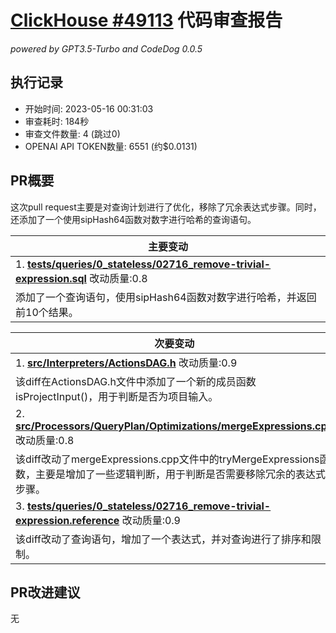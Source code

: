 # [ClickHouse #49113](https://github.com/ClickHouse/ClickHouse/pull/49113) 代码审查报告

*powered by GPT3.5-Turbo and CodeDog 0.0.5*


## 执行记录
- 开始时间: 2023-05-16 00:31:03
- 审查耗时: 184秒
- 审查文件数量: 4 (跳过0)
- OPENAI API TOKEN数量: 6551 (约$0.0131)



## PR概要
这次pull request主要是对查询计划进行了优化，移除了冗余表达式步骤。同时，还添加了一个使用sipHash64函数对数字进行哈希的查询语句。


| 主要变动 |
|---|
| 1. **[tests/queries/0_stateless/02716_remove-trivial-expression.sql](https://github.com/ClickHouse/ClickHouse/pull/49113/files#diff-fb18dc0d385472127c70fb52fddf9cfe2091b26b831001c0abc3aee1f32e5670)** 改动质量:0.8 |
| 添加了一个查询语句，使用sipHash64函数对数字进行哈希，并返回前10个结果。 |

| 次要变动 |
|---|
| 1. **[src/Interpreters/ActionsDAG.h](https://github.com/ClickHouse/ClickHouse/pull/49113/files#diff-4691063f2616f7ecce7254e4b21e7392c349569900d874aca5332b94e93d8af2)** 改动质量:0.9 |
| 该diff在ActionsDAG.h文件中添加了一个新的成员函数isProjectInput()，用于判断是否为项目输入。 |
| 2. **[src/Processors/QueryPlan/Optimizations/mergeExpressions.cpp](https://github.com/ClickHouse/ClickHouse/pull/49113/files#diff-6bae908ba398a027264fc0b4b2af7fc930d384a2d105f7267255f3613122162e)** 改动质量:0.8 |
| 该diff改动了mergeExpressions.cpp文件中的tryMergeExpressions函数，主要是增加了一些逻辑判断，用于判断是否需要移除冗余的表达式步骤。 |
| 3. **[tests/queries/0_stateless/02716_remove-trivial-expression.reference](https://github.com/ClickHouse/ClickHouse/pull/49113/files#diff-ea90f2b7a62a52ab9b3b5e61e997299f030b9c644c1bfbc920fe63faea51da1f)** 改动质量:0.9 |
| 该diff改动了查询语句，增加了一个表达式，并对查询进行了排序和限制。 |




## PR改进建议

无
